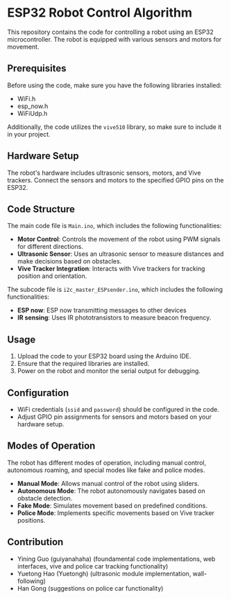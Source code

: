 # ESP32 Robot Control Algorithm

This repository contains the code for controlling a robot using an ESP32 microcontroller. The robot is equipped with various sensors and motors for movement.

## Prerequisites

Before using the code, make sure you have the following libraries installed:

- WiFi.h
- esp_now.h
- WiFiUdp.h

Additionally, the code utilizes the `vive510` library, so make sure to include it in your project.

## Hardware Setup

The robot's hardware includes ultrasonic sensors, motors, and Vive trackers. Connect the sensors and motors to the specified GPIO pins on the ESP32.

## Code Structure

The main code file is `Main.ino`, which includes the following functionalities:

- **Motor Control**: Controls the movement of the robot using PWM signals for different directions.
- **Ultrasonic Sensor**: Uses an ultrasonic sensor to measure distances and make decisions based on obstacles.
- **Vive Tracker Integration**: Interacts with Vive trackers for tracking position and orientation.

The subcode file is `i2c_master_ESPsender.ino`, which includes the following functionalities:
- **ESP now**: ESP now transmitting messages to other devices
- **IR sensing**: Uses IR phototransistors to measure beacon frequency.

## Usage

1. Upload the code to your ESP32 board using the Arduino IDE.
2. Ensure that the required libraries are installed.
3. Power on the robot and monitor the serial output for debugging.

## Configuration

- WiFi credentials (`ssid` and `password`) should be configured in the code.
- Adjust GPIO pin assignments for sensors and motors based on your hardware setup.

## Modes of Operation

The robot has different modes of operation, including manual control, autonomous roaming, and special modes like fake and police modes.

- **Manual Mode**: Allows manual control of the robot using sliders.
- **Autonomous Mode**: The robot autonomously navigates based on obstacle detection.
- **Fake Mode**: Simulates movement based on predefined conditions.
- **Police Mode**: Implements specific movements based on Vive tracker positions.

## Contribution

- Yining Guo (guiyanahaha) (foundamental code implementations, web interfaces, vive and police car tracking functionality)
- Yuetong Hao (Yuetongh) (ultrasonic module implementation, wall-following)
- Han Gong (suggestions on police car functionality)
